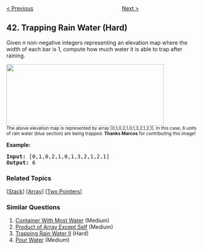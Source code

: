 <!--|This file generated by command(leetcode description); DO NOT EDIT.    |-->
<!--+----------------------------------------------------------------------+-->
<!--|@author    Openset <openset.wang@gmail.com>                           |-->
<!--|@link      https://github.com/openset                                 |-->
<!--|@home      https://github.com/openset/leetcode                        |-->
<!--+----------------------------------------------------------------------+-->

[< Previous](https://github.com/openset/leetcode/tree/master/problems/first-missing-positive "First Missing Positive")
　　　　　　　　　　　　　　　　
[Next >](https://github.com/openset/leetcode/tree/master/problems/multiply-strings "Multiply Strings")

## 42. Trapping Rain Water (Hard)

<p>Given <em>n</em> non-negative integers representing an elevation map where the width of each bar is 1, compute how much water it is able to trap after raining.</p>

<p><img src="https://assets.leetcode.com/uploads/2018/10/22/rainwatertrap.png" style="width: 412px; height: 161px;" /><br />
<small>The above elevation map is represented by array [0,1,0,2,1,0,1,3,2,1,2,1]. In this case, 6 units of rain water (blue section) are being trapped. <strong>Thanks Marcos</strong> for contributing this image!</small></p>

<p><strong>Example:</strong></p>

<pre>
<strong>Input:</strong> [0,1,0,2,1,0,1,3,2,1,2,1]
<strong>Output:</strong> 6</pre>

### Related Topics
  [[Stack](https://github.com/openset/leetcode/tree/master/tag/stack/README.md)]
  [[Array](https://github.com/openset/leetcode/tree/master/tag/array/README.md)]
  [[Two Pointers](https://github.com/openset/leetcode/tree/master/tag/two-pointers/README.md)]

### Similar Questions
  1. [Container With Most Water](https://github.com/openset/leetcode/tree/master/problems/container-with-most-water) (Medium)
  1. [Product of Array Except Self](https://github.com/openset/leetcode/tree/master/problems/product-of-array-except-self) (Medium)
  1. [Trapping Rain Water II](https://github.com/openset/leetcode/tree/master/problems/trapping-rain-water-ii) (Hard)
  1. [Pour Water](https://github.com/openset/leetcode/tree/master/problems/pour-water) (Medium)
